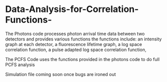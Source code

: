 # Data-Analysis-for-Correlation-Functions-
The Photons code processes photon arrival time data between two detectors and provides various functions
the functions include:
  an intensity graph at each detector,
  a fluorescence lifetime graph,
  a log space correlation function,
  a pulse adapted log space correlation function,
  
  The PCFS Code uses the functions provided in the photons code to do full PCFS analysis

  Simulation file coming soon once bugs are ironed out
  
